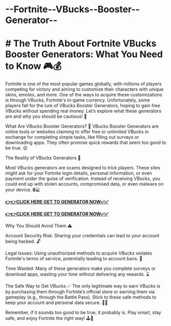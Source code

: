 # --Fortnite--VBucks--Booster--Generator--

# # The Truth About Fortnite VBucks Booster Generators: What You Need to Know 🎮💰

Fortnite is one of the most popular games globally, with millions of players competing for victory and aiming to customize their characters with unique skins, emotes, and more. One of the ways to acquire these customizations is through VBucks, Fortnite's in-game currency. Unfortunately, some players fall for the lure of VBucks Booster Generators, hoping to gain free VBucks without spending real money. Let’s explore what these generators are and why you should be cautious! 🚨

What Are VBucks Booster Generators? 🤔
VBucks Booster Generators are online tools or websites claiming to offer free or unlimited VBucks in exchange for completing simple tasks, like filling out surveys or downloading apps. They often promise quick rewards that seem too good to be true. 😲

The Reality of VBucks Generators 🛑

Most VBucks generators are scams designed to trick players. These sites might ask for your Fortnite login details, personal information, or even payment under the guise of verification. Instead of receiving VBucks, you could end up with stolen accounts, compromised data, or even malware on your device. 🔒💻

[**👉👉CLICK HERE GET TO GENERATOR NOW✅✅**](https://free24.raj-solution.com/v-bucks-card)

[**👉👉CLICK HERE GET TO GENERATOR NOW✅✅**](https://free24.raj-solution.com/v-bucks-card)

Why You Should Avoid Them ⚠️

Account Security Risk: Sharing your credentials can lead to your account being hacked. 🔓

Legal Issues: Using unauthorized methods to acquire VBucks violates Fortnite's terms of service, potentially leading to account bans. 🛑

Time Wasted: Many of these generators make you complete surveys or download apps, wasting your time without delivering any rewards. ⌛

The Safe Way to Get VBucks ✅
The only legitimate way to earn VBucks is by purchasing them through Fortnite’s official store or earning them via gameplay (e.g., through the Battle Pass). Stick to these safe methods to keep your account and personal data secure. 🔐✨

Remember, if it sounds too good to be true, it probably is. Play smart, stay safe, and enjoy Fortnite the right way! 🕹️🎉
